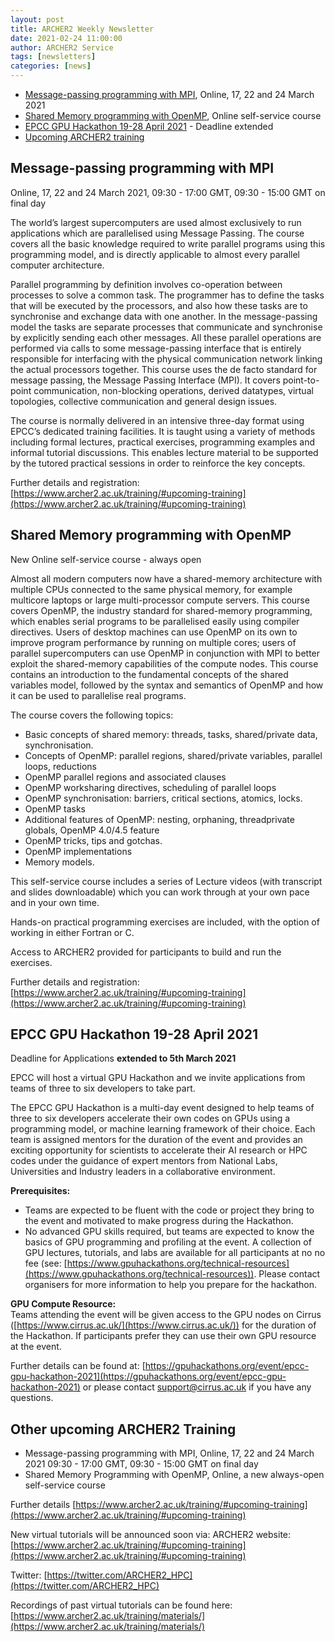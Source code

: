 ```yaml
---
layout: post
title: ARCHER2 Weekly Newsletter
date: 2021-02-24 11:00:00
author: ARCHER2 Service
tags: [newsletters] 
categories: [news]
---
```


- [Message-passing programming with MPI](#message-passing-programming-with-mpi), Online,  17, 22 and 24 March 2021
- [Shared Memory programming with OpenMP](#shared-memory-programming-with-openmp), Online self-service course
- [EPCC GPU Hackathon 19-28 April 2021](#epcc-gpu-hackathon-19-28-april-2021) - Deadline extended
- [Upcoming ARCHER2 training](#other-upcoming-archer2-training) 



## Message-passing programming with MPI

Online,  17, 22 and 24 March 2021, 09:30 - 17:00 GMT, 09:30 - 15:00 GMT on final day

The world’s largest supercomputers are used almost exclusively to run applications which are parallelised using Message Passing. The course covers all the basic knowledge required to write parallel programs using this programming model, and is directly applicable to almost every parallel computer architecture.

Parallel programming by definition involves co-operation between processes to solve a common task. The programmer has to define the tasks that will be executed by the processors, and also how these tasks are to synchronise and exchange data with one another. In the message-passing model the tasks are separate processes that communicate and synchronise by explicitly sending each other messages. All these parallel operations are performed via calls to some message-passing interface that is entirely responsible for interfacing with the physical communication network linking the actual processors together. This course uses the de facto standard for message passing, the Message Passing Interface (MPI). It covers point-to-point communication, non-blocking operations, derived datatypes, virtual topologies, collective communication and general design issues.

The course is normally delivered in an intensive three-day format using EPCC’s dedicated training facilities. It is taught using a variety of methods including formal lectures, practical exercises, programming examples and informal tutorial discussions. This enables lecture material to be supported by the tutored practical sessions in order to reinforce the key concepts.

Further details and registration:  [https://www.archer2.ac.uk/training/#upcoming-training](https://www.archer2.ac.uk/training/#upcoming-training)


## Shared Memory programming with OpenMP

New Online self-service course - always open

Almost all modern computers now have a shared-memory architecture with multiple CPUs connected to the same physical memory, for example multicore laptops or large multi-processor compute servers. This course covers OpenMP, the industry standard for shared-memory programming, which enables serial programs to be parallelised easily using compiler directives. Users of desktop machines can use OpenMP on its own to improve program performance by running on multiple cores; users of parallel supercomputers can use OpenMP in conjunction with MPI to better exploit the shared-memory capabilities of the compute nodes. This course contains an introduction to the fundamental concepts of the shared variables model, followed by the syntax and semantics of OpenMP and how it can be used to parallelise real programs.

The course covers the following topics:

- Basic concepts of shared memory: threads, tasks, shared/private data, synchronisation.
- Concepts of OpenMP: parallel regions, shared/private variables, parallel loops, reductions
- OpenMP parallel regions and associated clauses
- OpenMP worksharing directives, scheduling of parallel loops
- OpenMP synchronisation: barriers, critical sections, atomics, locks.
- OpenMP tasks
- Additional features of OpenMP: nesting, orphaning, threadprivate globals, OpenMP 4.0/4.5 feature
- OpenMP tricks, tips and gotchas.
- OpenMP implementations
- Memory models.

This self-service course includes a series of Lecture videos (with transcript and slides downloadable) which you can work through at your own pace and in your own time.

Hands-on practical programming exercises are included, with the option of working in either Fortran or C.

Access to ARCHER2 provided for participants to build and run the exercises.

Further details and registration:  [https://www.archer2.ac.uk/training/#upcoming-training](https://www.archer2.ac.uk/training/#upcoming-training)



## EPCC GPU Hackathon 19-28 April 2021

Deadline for Applications **extended to 5th March 2021** 

EPCC will host a virtual GPU Hackathon and we invite applications from teams of three to six developers to take part.  

The EPCC GPU Hackathon is a multi-day event designed to help teams of three to six developers accelerate their own codes on GPUs using a programming model, or machine learning framework of their choice. Each team is assigned mentors for the duration of the event and provides an exciting opportunity for scientists to accelerate their AI research or HPC codes under the guidance of expert mentors from National Labs, Universities and Industry leaders in a collaborative environment.   

**Prerequisites:** 
 - Teams are expected to be fluent with the code or project they bring to the event and motivated to make progress during the Hackathon.   
 -	No advanced GPU skills required, but teams are expected to know the basics of GPU programming and profiling at the event. A collection of GPU lectures, tutorials, and labs are available for all participants at no no fee (see: [https://www.gpuhackathons.org/technical-resources](https://www.gpuhackathons.org/technical-resources)). Please contact organisers for more information to help you prepare for the hackathon. 

**GPU Compute Resource:**  
Teams attending the event will be given access to the GPU nodes on Cirrus ([https://www.cirrus.ac.uk/](https://www.cirrus.ac.uk/)) for the duration of the Hackathon. If participants prefer they can use their own GPU resource at the event.  


Further details can be found at: [https://gpuhackathons.org/event/epcc-gpu-hackathon-2021](https://gpuhackathons.org/event/epcc-gpu-hackathon-2021) or please contact [support@cirrus.ac.uk](mailto:support@cirrus.ac.uk) if you have any questions. 




## Other upcoming ARCHER2 Training

- Message-passing programming with MPI, Online, 17, 22 and 24 March 2021 09:30 - 17:00 GMT, 09:30 - 15:00 GMT on final day 
- Shared Memory Programming with OpenMP, Online, a new always-open self-service course


Further details [https://www.archer2.ac.uk/training/#upcoming-training](https://www.archer2.ac.uk/training/#upcoming-training)

New virtual tutorials will be announced soon via: ARCHER2 website: [https://www.archer2.ac.uk/training/#upcoming-training](https://www.archer2.ac.uk/training/#upcoming-training)

Twitter: [https://twitter.com/ARCHER2_HPC](https://twitter.com/ARCHER2_HPC)

Recordings of past virtual tutorials can be found here: [https://www.archer2.ac.uk/training/materials/](https://www.archer2.ac.uk/training/materials/)